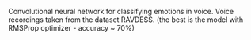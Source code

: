 Convolutional neural network for classifying emotions in voice. Voice recordings taken from the dataset RAVDESS.
(the best is the model with RMSProp optimizer - accuracy ~ 70%)
